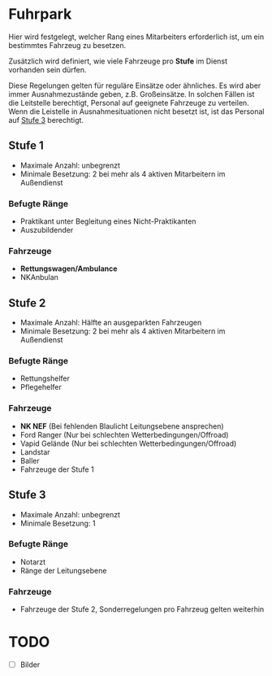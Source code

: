 # Fuhrpark
Hier wird festgelegt, welcher Rang eines Mitarbeiters erforderlich ist, um ein bestimmtes Fahrzeug zu besetzen.

Zusätzlich wird definiert, wie viele Fahrzeuge pro **Stufe** im Dienst vorhanden sein dürfen.

Diese Regelungen gelten für reguläre Einsätze oder ähnliches. Es wird aber immer Ausnahmezustände geben, z.B. Großeinsätze.
In solchen Fällen ist die Leitstelle berechtigt, Personal auf geeignete Fahrzeuge zu verteilen.
Wenn die Leistelle in Ausnahmesituationen nicht besetzt ist, ist das Personal auf [Stufe 3](#stufe-3) berechtigt.

## Stufe 1
- Maximale Anzahl: unbegrenzt
- Minimale Besetzung: 2 bei mehr als 4 aktiven Mitarbeitern im Außendienst

### Befugte Ränge
- Praktikant unter Begleitung eines Nicht-Praktikanten
- Auszubildender

### Fahrzeuge
- **Rettungswagen/Ambulance**
- NKAnbulan

## Stufe 2
- Maximale Anzahl: Hälfte an ausgeparkten Fahrzeugen
- Minimale Besetzung: 2 bei mehr als 4 aktiven Mitarbeitern im Außendienst

### Befugte Ränge
- Rettungshelfer
- Pflegehelfer

### Fahrzeuge
- **NK NEF** (Bei fehlenden Blaulicht Leitungsebene ansprechen)
- Ford Ranger (Nur bei schlechten Wetterbedingungen/Offroad)
- Vapid Gelände (Nur bei schlechten Wetterbedingungen/Offroad)
- Landstar
- Baller
- Fahrzeuge der Stufe 1

## Stufe 3
- Maximale Anzahl: unbegrenzt
- Minimale Besetzung: 1

### Befugte Ränge
- Notarzt
- Ränge der Leitungsebene

### Fahrzeuge
- Fahrzeuge der Stufe 2, Sonderregelungen pro Fahrzeug gelten weiterhin




# TODO

- [ ] Bilder
